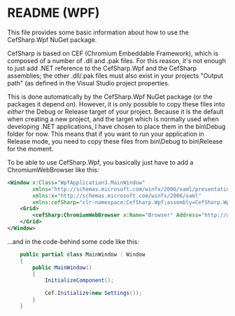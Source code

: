# README (WPF)

This file provides some basic information about how to use the CefSharp.Wpf NuGet package.

CefSharp is based on CEF (Chromium Embeddable Framework), which is composed of a number of .dll and .pak files. For this reason, it's not enough to just add .NET reference to the CefSharp.Wpf and the CefSharp assemblies; the other .dll/.pak files must also exist in your projects "Output path" (as defined in the  Visual Studio project properties.

This is done automatically by the CefSharp.Wpf NuGet package (or the packages it depend on). However, it is only possible to copy these files into *either* the Debug or Release target of your project. Because it is the default when creating a new project, and the target which is normally used when developing .NET applications, I have chosen to place them in the bin\Debug folder for now. This means that if you want to run your application in Release mode, you need to copy these files from bin\Debug to bin\Release for the moment.

To be able to use CefSharp.Wpf, you basically just have to add a ChromiumWebBrowser like this:

``` xml
<Window x:Class="WpfApplication3.MainWindow"
        xmlns="http://schemas.microsoft.com/winfx/2006/xaml/presentation"
        xmlns:x="http://schemas.microsoft.com/winfx/2006/xaml"
        xmlns:cefSharp="clr-namespace:CefSharp.Wpf;assembly=CefSharp.Wpf" Title="MainWindow" Height="350" Width="525">
    <Grid>
        <cefSharp:ChromiumWebBrowser x:Name="Browser" Address="http://www.google.com.au" />
    </Grid>
</Window>
```

...and in the code-behind some code like this:

``` csharp
    public partial class MainWindow : Window
    {
        public MainWindow()
        {
            InitializeComponent();

            Cef.Initialize(new Settings());
        }
    }
```
